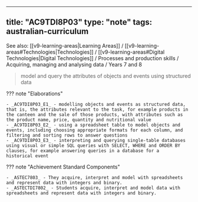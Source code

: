 
---
title: "AC9TDI8P03"
type: "note"
tags: australian-curriculum
---

See also: [[v9-learning-areas|Learning Areas]] / [[v9-learning-areas#Technologies|Technologies]] / [[v9-learning-areas#Digital Technologies|Digital Technologies]] / Processes and production skills / Acquiring, managing and analysing data / Years 7 and 8

> model and query the attributes of objects and events using structured data

??? note "Elaborations"

	- _AC9TDI8P03_E1_ - modelling objects and events as structured data, that is, the attributes relevant to the task, for example products in the canteen and the sale of those products, with attributes such as the product name, price, quantity and nutritional value
	- _AC9TDI8P03_E2_ - using a spreadsheet table to model objects and events, including choosing appropriate formats for each column, and filtering and sorting rows to answer questions
	- _AC9TDI8P03_E3_ - interpreting and querying single-table databases using visual or simple SQL queries with SELECT, WHERE and ORDER BY clauses, for example answering queries in a database for a historical event
??? note "Achievement Standard Components"

	- _ASTEC7803_ - They acquire, interpret and model with spreadsheets and represent data with integers and binary.
	- _ASTECTDI7802_ - Students acquire, interpret and model data with spreadsheets and represent data with integers and binary.

[//begin]: # "Autogenerated link references for markdown compatibility"
[v9-learning-areas]: ..%2Fv9-learning-areas "Learning Areas"
[//end]: # "Autogenerated link references" 
